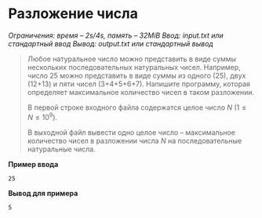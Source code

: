 # Разложение числа

*Ограничения: время – 2s/4s, память – 32MiB Ввод: input.txt или стандартный ввод Вывод: output.txt или стандартный вывод*

> Любое натуральное число можно представить в виде суммы нескольких последовательных натуральных чисел. Например, число 25 можно представить в виде суммы из одного (25), двух (12+13) и пяти чисел (3+4+5+6+7). Напишите программу, которая определяет максимальное количество чисел в таком разложении.
>
> В первой строке входного файла содержатся целое число $N$ $(1 ≤ N ≤ 10^9)$.
>
> В выходной файл вывести одно целое число – максимальное количество чисел в разложении числа $N$ на последовательные натуральные числа.

**Пример ввода**
```
25
```
**Вывод для примера**
```
5
```
